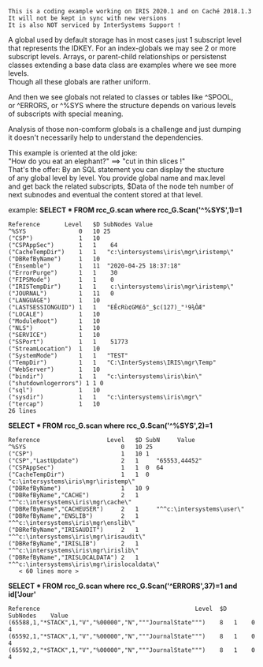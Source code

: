  ~~~
 This is a coding example working on IRIS 2020.1 and on Caché 2018.1.3 
 It will not be kept in sync with new versions      
 It is also NOT serviced by InterSystems Support !   
~~~ 

A global used by default storage has in most cases just 1 subscript level  
that represents the IDKEY. For an index-globals we may see 2 or more   
subscript levels. Arrays, or parent-child relationships or persistenst  
classes extending a base data class are examples where we see more levels.   
Though all these globals are rather uniform.  

And then we see globals not related to classes or tables like ^SPOOL,   
or ^ERRORS, or ^%SYS where the structure depends on various levels  
of subscripts with special meaning. 

Analysis of those non-comform globals is a challenge and just dumping  
it doesn't necessarily help to understand the dependencies.    

This example is oriented at the old joke:   
"How do you eat an elephant?" ==> "cut in thin slices !"   
That's the offer: By an SQL statement you can display the stucture    
of any global level by level. You provide global name and max.level    
and get back the related subscripts, $Data of the node teh number of   
next subnodes and eventual the content stored at that level.  

example: 
__SELECT * FROM rcc_G.scan where rcc_G.Scan('^%SYS',1)=1__

~~~
Reference       Level	$D SubNodes Value
^%SYS               0	10 25	 
("CSP")             1	10	 	 
("CSPAppSec")       1	1    64
("CacheTempDir")    1	1   "c:\intersystems\iris\mgr\iristemp\"
("DBRefByName")     1	10	 	 
("Ensemble")        1	11  "2020-04-25 18:37:18"
("ErrorPurge")      1	1    30
("FIPSMode")        1	1    0
("IRISTempDir")     1	1    c:\intersystems\iris\mgr\iristemp\"
("JOURNAL")         1	11   0
("LANGUAGE")        1	10	 	 
("LASTSESSIONGUID") 1	1   "EÊcRù¢GM£ô"_$c(127)_"¹9¾ÒÆ"
("LOCALE")          1	10	 	 
("ModuleRoot")      1	10	 	 
("NLS")             1	10	 	 
("SERVICE")         1	10	 	 
("SSPort")          1	1    51773
("StreamLocation")  1	10	 	 
("SystemMode")      1	1   "TEST"
("TempDir")         1	1   "C:\InterSystems\IRIS\mgr\Temp"
("WebServer")       1	10	 	 
("bindir")          1	1   "c:\intersystems\iris\bin\"
("shutdownlogerrors") 1 1 0
("sql")             1	10	 	 
("sysdir")          1	1   "c:\intersystems\iris\mgr\"
("tercap")          1	10	 	 
26 lines
~~~

__SELECT * FROM rcc_G.scan where rcc_G.Scan('^%SYS',2)=1__
~~~
Reference                   Level	$D SubN     Value
^%SYS                           0	10 25  
("CSP")                         1	10 1  
("CSP","LastUpdate")            2	1     "65553,44452"
("CSPAppSec")                   1	1  0  64
("CacheTempDir")                1	1  0  "c:\intersystems\iris\mgr\iristemp\"
("DBRefByName")                 1	10 9 	 
("DBRefByName","CACHE")         2	1     "^^c:\intersystems\iris\mgr\cache\"
("DBRefByName","CACHEUSER")     2	1     "^^c:\intersystems\user\"
("DBRefByName","ENSLIB")        2	1     "^^c:\intersystems\iris\mgr\enslib\"
("DBRefByName","IRISAUDIT")     2	1     "^^c:\intersystems\iris\mgr\irisaudit\"
("DBRefByName","IRISLIB")       2	1     "^^c:\intersystems\iris\mgr\irislib\"
("DBRefByName","IRISLOCALDATA") 2	1     "^^c:\intersystems\iris\mgr\irislocaldata\"
   < 60 lines more >
~~~
__SELECT * FROM rcc_G.scan where rcc_G.Scan('^ERRORS',37)=1 and id\['Jour'__
~~~
Reference                                            Level	$D	SubNodes	Value
(65588,1,"*STACK",1,"V","%00000","N","""JournalState""")	8	1	 0	       4
(65592,1,"*STACK",1,"V","%00000","N","""JournalState""")	8	1	 0	       4
(65592,2,"*STACK",1,"V","%00000","N","""JournalState""")	8	1	 0	       4
~~~


